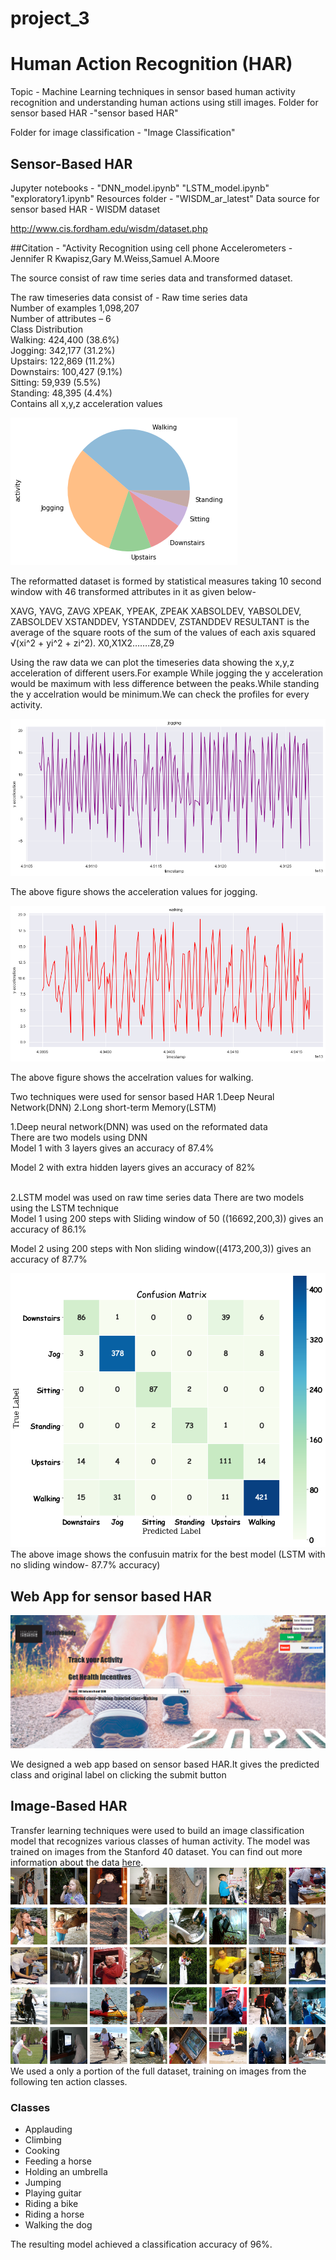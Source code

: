 # project_3
# Human Action Recognition (HAR)
Topic -
Machine Learning techniques in sensor based human activity recognition and understanding human actions using still images.
Folder for sensor based HAR -"sensor based HAR"

Folder for image classification - "Image Classification"

## Sensor-Based HAR
Jupyter notebooks - "DNN_model.ipynb"
                     "LSTM_model.ipynb"
                     "exploratory1.ipynb"
Resources folder - "WISDM_ar_latest"
Data source for sensor based HAR - WISDM dataset

http://www.cis.fordham.edu/wisdm/dataset.php



##Citation - "Activity Recognition using cell phone Accelerometers - Jennifer R Kwapisz,Gary M.Weiss,Samuel A.Moore

The source consist of raw time series data and transformed dataset.



The raw timeseries data consist of -
Raw time series data 
<br>
Number of examples 
1,098,207
<br>
Number of attributes – 6
<br>
Class Distribution
<br>
Walking: 424,400 (38.6%)
<br>
Jogging: 342,177 (31.2%)
<br>
Upstairs: 122,869 (11.2%)
<br>
Downstairs: 100,427 (9.1%)
<br>
Sitting: 59,939 (5.5%)
<br>
Standing: 48,395 (4.4%)
<br>
Contains all x,y,z  acceleration values 


<img src="images_readme\pie_chart.png"><br>



The reformatted dataset is formed by statistical measures taking 10 second window with 46 transformed attributes in it as given below-

XAVG, YAVG, ZAVG
XPEAK, YPEAK, ZPEAK 
XABSOLDEV, YABSOLDEV, ZABSOLDEV
XSTANDDEV, YSTANDDEV, ZSTANDDEV
RESULTANT is the average of the square roots of the sum of the values of each axis squared √(xi^2 + yi^2 + zi^2).
X0,X1X2…….Z8,Z9

Using the raw data we can plot the timeseries data showing the x,y,z acceleration of different users.For example While jogging the y acceleration would be maximum with less difference between the peaks.While standing the y accelration would be minimum.We can check the profiles for every activity.


<img src="images_readme/jogging_y_acceleration.png"><br>

The above figure shows the acceleration values for jogging.

<img src="images_readme/walking_yacceleration.png"><br>

The above figure shows the accelration values for walking.

Two techniques were used for sensor based HAR
1.Deep Neural Network(DNN)
2.Long short-term Memory(LSTM)


1.Deep neural network(DNN) was used on the reformated data
<br>
There are two models using DNN
<br>
Model 1 with 3 layers gives an accuracy of 87.4%
<br>

Model 2 with extra hidden layers gives an accuracy of 82%
<br>
<br>

2.LSTM model was used on raw time series data 
There are two models using the LSTM technique
<br>
Model 1 using 200 steps with Sliding window of 50 ((16692,200,3)) gives an accuracy of 86.1%
<br>

Model 2 using 200 steps with Non sliding window((4173,200,3)) gives an accuracy of 87.7%

<img src="images_readme/lstm_test.png"><br>
The above image shows the confusuin matrix for the best model (LSTM with no sliding window- 87.7% accuracy)






## Web App for sensor based HAR


<img src="images_readme/webpage.png"><br>

We designed a web app based on sensor based HAR.It gives the predicted class and original label on clicking the submit button




## Image-Based HAR
Transfer learning techniques were used to build an image classification model that recognizes various classes of human activity. 
The model was trained on images from the Stanford 40 dataset. You can find out more information about the data 
<a href="http://vision.stanford.edu/Datasets/40actions.html" target="_blank">here</a>.<br>
<img src="Image Classification\Output\plots\image.png"><br>
We used a only a portion of the full dataset, training on images from
the following ten action classes.<br>
### Classes
- Applauding
- Climbing
- Cooking
- Feeding a horse
- Holding an umbrella
- Jumping
- Playing guitar
- Riding a bike
- Riding a horse
- Walking the dog


The resulting model achieved a classification accuracy of 96%. 

